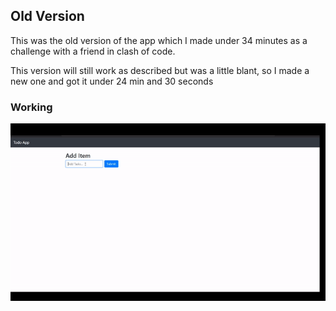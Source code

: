 ## Old Version

This was the old version of the app which I made under 34 minutes as a challenge with a friend in clash of code.

This version will still work as described but was a little blant, so I made a new one and got it under 24 min and 30 seconds

### Working
![Django to do](results/demo.gif)